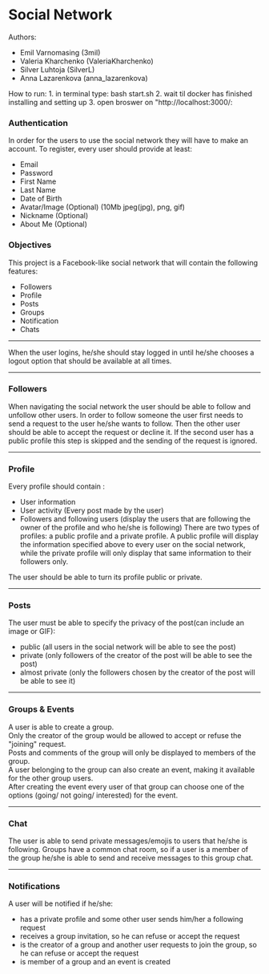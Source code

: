 # Social Network

Authors:<br>
 - Emil Varnomasing (3mil)<br>
 - Valeria Kharchenko (ValeriaKharchenko)<br>
 - Silver Luhtoja (SilverL)<br>
 - Anna Lazarenkova (anna_lazarenkova)

How to run: 
    1. in terminal type: bash  start.sh
    2. wait til docker has finished installing and setting up
    3. open broswer on "http://localhost:3000/:


### Authentication
In order for the users to use the social network they will have to make an account. To register, every user should provide at least:
* Email
* Password
* First Name
* Last Name
* Date of Birth
* Avatar/Image (Optional) (10Mb jpeg(jpg), png, gif)
* Nickname (Optional)
* About Me (Optional)

### Objectives
This project is a Facebook-like social network that will contain the following features:
* Followers
* Profile
* Posts
* Groups
* Notification
* Chats
- - - -

When the user logins, he/she should stay logged in until he/she chooses a logout option that should be available at all times. 
- - - -

### Followers
When navigating the social network the user should be able to follow and unfollow other users. 
In order to follow someone the user first needs to send a request to the user he/she wants to follow. Then the other user should be able to accept the request or decline it. If the second user has a public profile this step is skipped and the sending of the request is ignored.
- - - -

### Profile
Every profile should contain :
* User information
* User activity (Every post made by the user)
* Followers and following users (display the users that are following the owner of the profile and who he/she is following)
There are two types of profiles: a public profile and a private profile. A public profile will display the information specified above to every user on the social network, while the private profile will only display that same information to their followers only.

The user should be able to turn its profile public or private.
- - - -

### Posts
The user must be able to specify the privacy of the post(can include an image or GIF):
* public (all users in the social network will be able to see the post)
* private (only followers of the creator of the post will be able to see the post)
* almost private (only the followers chosen by the creator of the post will be able to see it)
- - - -

### Groups & Events
A user is able to create a group.<br>
Only the creator of the group would be allowed to accept or refuse the "joining" request.<br>
Posts and comments of the group will only be displayed to members of the group.<br>
A user belonging to the group can also create an event, making it available for the other group users.<br>
After creating the event every user of that group can choose one of the options (going/ not going/ interested) for the event.
- - - -

### Chat
The user is able to send private messages/emojis to users that he/she is following.
Groups have a common chat room, so if a user is a member of the group he/she is able to send and receive messages to this group chat.
- - - -

### Notifications
A user will be notified if he/she:

* has a private profile and some other user sends him/her a following request
* receives a group invitation, so he can refuse or accept the request
* is the creator of a group and another user requests to join the group, so he can refuse or accept the request
* is member of a group and an event is created
